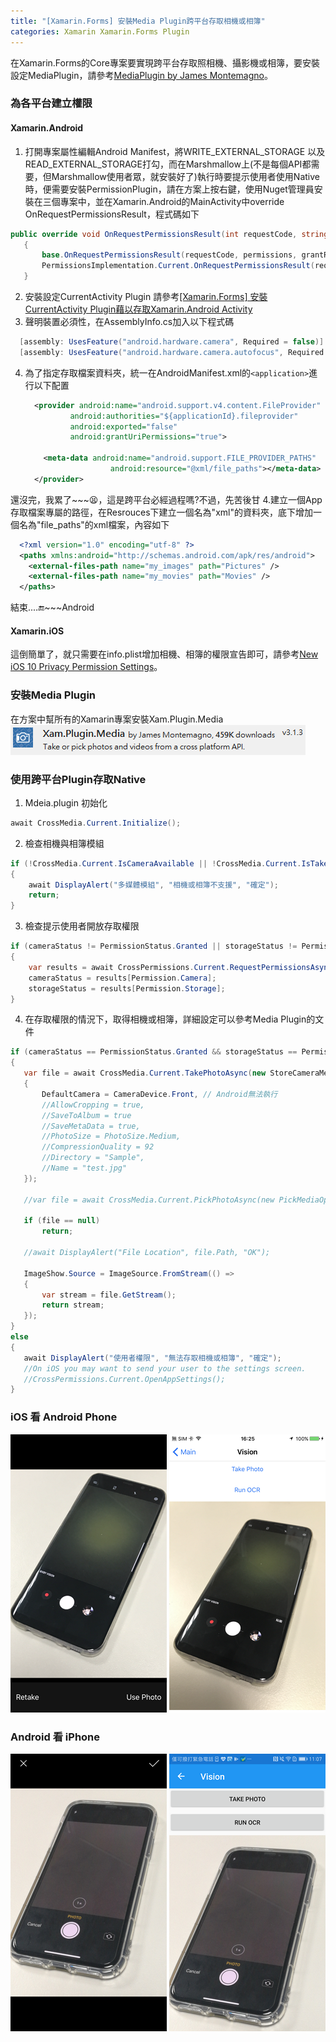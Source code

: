 ```yaml
---
title: "[Xamarin.Forms] 安裝Media Plugin跨平台存取相機或相簿"
categories: Xamarin Xamarin.Forms Plugin
---
```


在Xamarin.Forms的Core專案要實現跨平台存取照相機、攝影機或相簿，要安裝設定MediaPlugin，請參考[MediaPlugin by James Montemagno](https://github.com/jamesmontemagno/MediaPlugin)。

### 為各平台建立權限

#### Xamarin.Android
1. 打開專案屬性編輯Android Manifest，將WRITE_EXTERNAL_STORAGE 以及 READ_EXTERNAL_STORAGE打勾，而在Marshmallow上(不是每個API都需要，但Marshmallow使用者眾，就安裝好了)執行時要提示使用者使用Native時，便需要安裝PermissionPlugin，請在方案上按右鍵，使用Nuget管理員安裝在三個專案中，並在Xamarin.Android的MainActivity中override OnRequestPermissionsResult，程式碼如下
  ``` csharp
  public override void OnRequestPermissionsResult(int requestCode, string[] permissions, [GeneratedEnum] Permission[] grantResults)
     {
         base.OnRequestPermissionsResult(requestCode, permissions, grantResults);
         PermissionsImplementation.Current.OnRequestPermissionsResult(requestCode, permissions, grantResults);
     }
  ```
2. 安裝設定CurrentActivity Plugin
  請參考[[Xamarin.Forms] 安裝CurrentActivity Plugin藉以存取Xamarin.Android Activity](/xamarin/xamarin.forms/plugin/install-currentactivity-plugin-access-xamarin-android-activity/)
3. 聲明裝置必須性，在AssemblyInfo.cs加入以下程式碼
  ```csharp
    [assembly: UsesFeature("android.hardware.camera", Required = false)]
    [assembly: UsesFeature("android.hardware.camera.autofocus", Required = false)]
  ```
4. 為了指定存取檔案資料夾，統一在AndroidManifest.xml的`<application>`進行以下配置
      ```xml
        <provider android:name="android.support.v4.content.FileProvider"
                android:authorities="${applicationId}.fileprovider"
                android:exported="false"
                android:grantUriPermissions="true">

          <meta-data android:name="android.support.FILE_PROVIDER_PATHS"
                         android:resource="@xml/file_paths"></meta-data>
        </provider>
      ```
還沒完，我累了~~~😫，這是跨平台必經過程嗎?不過，先苦後甘
4.建立一個App存取檔案專屬的路徑，在Resrouces下建立一個名為"xml"的資料夾，底下增加一個名為"file_paths"的xml檔案，內容如下
  ```xml
    <?xml version="1.0" encoding="utf-8" ?>
    <paths xmlns:android="http://schemas.android.com/apk/res/android">
      <external-files-path name="my_images" path="Pictures" />
      <external-files-path name="my_movies" path="Movies" />
    </paths>
  ```
結束....🔚~~~Android

#### Xamarin.iOS
這倒簡單了，就只需要在info.plist增加相機、相簿的權限宣告即可，請參考[New iOS 10 Privacy Permission Settings](https://blog.xamarin.com/new-ios-10-privacy-permission-settings/)。

### 安裝Media Plugin
在方案中幫所有的Xamarin專案安裝Xam.Plugin.Media
  ![install-mediaplugin.01](/images/2018/04/install-mediaplugin-01.png)

### 使用跨平台Plugin存取Native

1. Mdeia.plugin 初始化
  ``` csharp
  await CrossMedia.Current.Initialize();
  ```
2. 檢查相機與相簿模組
  ```csharp
  if (!CrossMedia.Current.IsCameraAvailable || !CrossMedia.Current.IsTakePhotoSupported)
  {
      await DisplayAlert("多媒體模組", "相機或相簿不支援", "確定");
      return;
  }  
  ```
3. 檢查提示使用者開放存取權限
  ```csharp
  if (cameraStatus != PermissionStatus.Granted || storageStatus != PermissionStatus.Granted)
  {
      var results = await CrossPermissions.Current.RequestPermissionsAsync(new[] { Permission.Camera, Permission.Storage });
      cameraStatus = results[Permission.Camera];
      storageStatus = results[Permission.Storage];
  }  
  ```
4. 在存取權限的情況下，取得相機或相簿，詳細設定可以參考Media Plugin的文件
  ```csharp
  if (cameraStatus == PermissionStatus.Granted && storageStatus == PermissionStatus.Granted)
  {
     var file = await CrossMedia.Current.TakePhotoAsync(new StoreCameraMediaOptions
     {
         DefaultCamera = CameraDevice.Front, // Android無法執行
         //AllowCropping = true,
         //SaveToAlbum = true
         //SaveMetaData = true,
         //PhotoSize = PhotoSize.Medium,
         //CompressionQuality = 92
         //Directory = "Sample",
         //Name = "test.jpg"
     });

     //var file = await CrossMedia.Current.PickPhotoAsync(new PickMediaOptions { });

     if (file == null)
         return;

     //await DisplayAlert("File Location", file.Path, "OK");

     ImageShow.Source = ImageSource.FromStream(() =>
     {
         var stream = file.GetStream();
         return stream;
     });
  }
  else
  {
     await DisplayAlert("使用者權限", "無法存取相機或相簿", "確定");
     //On iOS you may want to send your user to the settings screen.
     //CrossPermissions.Current.OpenAppSettings();
  }
  ```

### iOS 看 Android Phone
  ![  install-mediaplugin-04](/images/2018/04/install-mediaplugin-04.PNG)
  ![  install-mediaplugin-05](/images/2018/04/install-mediaplugin-05.PNG)

### Android 看 iPhone
  ![](/images/2018/04/install-mediaplugin-02.png)
  ![install-mediaplugin-02](/images/2018/04/install-mediaplugin-03.png)
